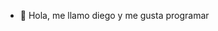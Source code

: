- 👋 Hola, me llamo diego y me gusta programar

<!---
ProgramerDiego6695/ProgramerDiego6695 is a ✨ special ✨ repository because its `README.md` (this file) appears on your GitHub profile.
You can click the Preview link to take a look at your changes.
--->
